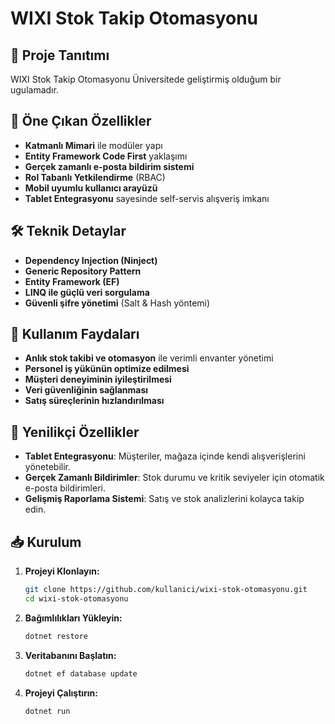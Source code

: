 # WIXI Stok Takip Otomasyonu

## 📌 Proje Tanıtımı
WIXI Stok Takip Otomasyonu Üniversitede geliştirmiş olduğum bir ugulamadır.

## 🚀 Öne Çıkan Özellikler
- **Katmanlı Mimari** ile modüler yapı
- **Entity Framework Code First** yaklaşımı
- **Gerçek zamanlı e-posta bildirim sistemi**
- **Rol Tabanlı Yetkilendirme** (RBAC)
- **Mobil uyumlu kullanıcı arayüzü**
- **Tablet Entegrasyonu** sayesinde self-servis alışveriş imkanı

## 🛠️ Teknik Detaylar
- **Dependency Injection (Ninject)**
- **Generic Repository Pattern**
- **Entity Framework (EF)**
- **LINQ ile güçlü veri sorgulama**
- **Güvenli şifre yönetimi** (Salt & Hash yöntemi)

## 🎯 Kullanım Faydaları
- **Anlık stok takibi ve otomasyon** ile verimli envanter yönetimi
- **Personel iş yükünün optimize edilmesi**
- **Müşteri deneyiminin iyileştirilmesi**
- **Veri güvenliğinin sağlanması**
- **Satış süreçlerinin hızlandırılması**

## 📱 Yenilikçi Özellikler
- **Tablet Entegrasyonu**: Müşteriler, mağaza içinde kendi alışverişlerini yönetebilir.
- **Gerçek Zamanlı Bildirimler**: Stok durumu ve kritik seviyeler için otomatik e-posta bildirimleri.
- **Gelişmiş Raporlama Sistemi**: Satış ve stok analizlerini kolayca takip edin.

## 📥 Kurulum
1. **Projeyi Klonlayın:**
   ```bash
   git clone https://github.com/kullanici/wixi-stok-otomasyonu.git
   cd wixi-stok-otomasyonu
   ```
2. **Bağımlılıkları Yükleyin:**
   ```bash
   dotnet restore
   ```
3. **Veritabanını Başlatın:**
   ```bash
   dotnet ef database update
   ```
4. **Projeyi Çalıştırın:**
   ```bash
   dotnet run
   ```


